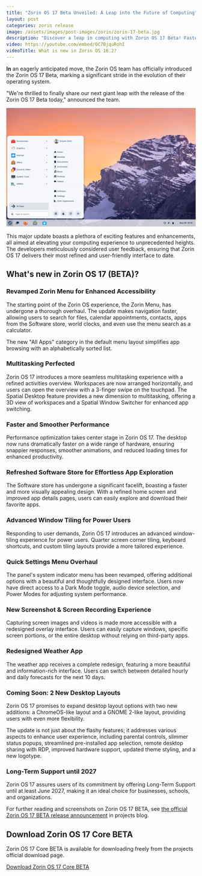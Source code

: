 ```yaml
---
title: "Zorin OS 17 Beta Unveiled: A Leap into the Future of Computing"
layout: post
categories: zorin release
image: /assets/images/post-images/zorin/zorin-17-beta.jpg
description: "Discover a leap in computing with Zorin OS 17 Beta! Faster performance, seamless multitasking, refreshed software store, and more. Experience the future now!"
video: https://youtube.com/embed/OC7BjquRohI
videoTitle: What is new in Zorin OS 16.2?
---
```


**In** an eagerly anticipated move, the Zorin OS team has officially introduced the Zorin OS 17 Beta, marking a significant stride in the evolution of their operating system.

"We're thrilled to finally share our next giant leap with the release of the Zorin OS 17 Beta today," announced the team.

![Zorin OS 17 BETA featured image](/assets/images/post-images/zorin/zorin-17-beta.jpg)

This major update boasts a plethora of exciting features and enhancements, all aimed at elevating your computing experience to unprecedented heights. The developers meticulously considered user feedback, ensuring that Zorin OS 17 delivers their most refined and user-friendly interface to date.

## What's new in Zorin OS 17 (BETA)?

### Revamped Zorin Menu for Enhanced Accessibility

The starting point of the Zorin OS experience, the Zorin Menu, has undergone a thorough overhaul. The update makes navigation faster, allowing users to search for files, calendar appointments, contacts, apps from the Software store, world clocks, and even use the menu search as a calculator.

The new "All Apps" category in the default menu layout simplifies app browsing with an alphabetically sorted list.

### Multitasking Perfected

Zorin OS 17 introduces a more seamless multitasking experience with a refined activities overview. Workspaces are now arranged horizontally, and users can open the overview with a 3-finger swipe on the touchpad. The Spatial Desktop feature provides a new dimension to multitasking, offering a 3D view of workspaces and a Spatial Window Switcher for enhanced app switching.

### Faster and Smoother Performance

Performance optimization takes center stage in Zorin OS 17. The desktop now runs dramatically faster on a wide range of hardware, ensuring snappier responses, smoother animations, and reduced loading times for enhanced productivity.

### Refreshed Software Store for Effortless App Exploration

The Software store has undergone a significant facelift, boasting a faster and more visually appealing design. With a refined home screen and improved app details pages, users can easily explore and download their favorite apps.

### Advanced Window Tiling for Power Users

Responding to user demands, Zorin OS 17 introduces an advanced window-tiling experience for power users. Quarter screen corner tiling, keyboard shortcuts, and custom tiling layouts provide a more tailored experience.

### Quick Settings Menu Overhaul

The panel's system indicator menu has been revamped, offering additional options with a beautiful and thoughtfully designed interface. Users now have direct access to a Dark Mode toggle, audio device selection, and Power Modes for adjusting system performance.

### New Screenshot & Screen Recording Experience

Capturing screen images and videos is made more accessible with a redesigned overlay interface. Users can easily capture windows, specific screen portions, or the entire desktop without relying on third-party apps.

### Redesigned Weather App

The weather app receives a complete redesign, featuring a more beautiful and information-rich interface. Users can switch between detailed hourly and daily forecasts for the next 10 days.

### Coming Soon: 2 New Desktop Layouts

Zorin OS 17 promises to expand desktop layout options with two new additions: a ChromeOS-like layout and a GNOME 2-like layout, providing users with even more flexibility.

The update is not just about the flashy features; it addresses various aspects to enhance user experience, including parental controls, slimmer status popups, streamlined pre-installed app selection, remote desktop sharing with RDP, improved hardware support, updated theme styling, and a new logotype.

### Long-Term Support until 2027

Zorin OS 17 assures users of its commitment by offering Long-Term Support until at least June 2027, making it an ideal choice for businesses, schools, and organizations.

For further reading and screenshots on Zorin OS 17 BETA, see [the official Zorin OS 17 BETA release announcement](https://blog.zorin.com/2023/12/04/a-sneak-peek-at-zorin-os-17/) in projects blog.

## Download Zorin OS 17 Core BETA

Zorin OS 17 Core BETA is available for downloading freely from the projects official download page.

<a href="https://zorin.com/os/download/17/core/beta/" class="download">Download Zorin OS 17 Core BETA</a>